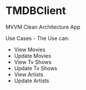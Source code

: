 # TMDBClient
MVVM Clean Architecture App

Use Cases - The Use can:
 * View Movies
 * Update Movies
 * View Tv Shows
 * Update Tv Shows
 * View Artists
 * Update Artists
